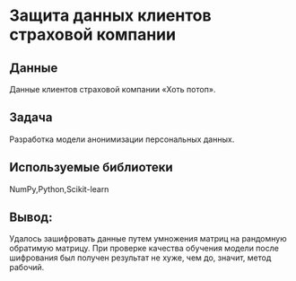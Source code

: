 # Защита данных клиентов страховой компании

## Данные

Данные клиентов страховой компании «Хоть потоп». 

## Задача

Разработка модели анонимизации персональных данных.

## Используемые библиотеки
NumPy,Python,Scikit-learn

## Вывод:
Удалось зашифровать данные путем умножения матриц на рандомную обратимую матрицу. При проверке качества обучения модели после шифрования был получен результат не хуже, чем до, значит, метод рабочий. 

